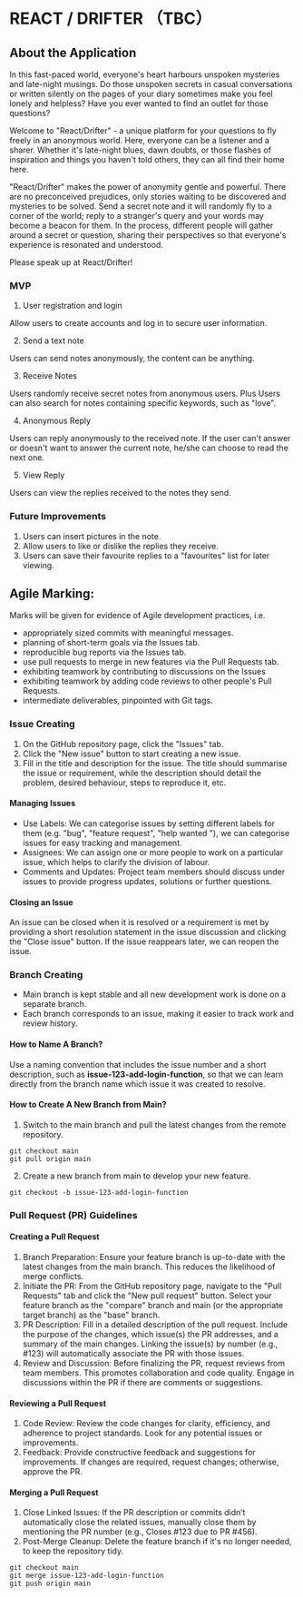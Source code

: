 # REACT / DRIFTER （TBC）

## About the Application

In this fast-paced world, everyone's heart harbours unspoken mysteries and late-night musings. Do those unspoken secrets in casual conversations or written silently on the pages of your diary sometimes make you feel lonely and helpless? Have you ever wanted to find an outlet for those questions?

Welcome to "React/Drifter" - a unique platform for your questions to fly freely in an anonymous world. Here, everyone can be a listener and a sharer. Whether it's late-night blues, dawn doubts, or those flashes of inspiration and things you haven't told others, they can all find their home here.

"React/Drifter" makes the power of anonymity gentle and powerful. There are no preconceived prejudices, only stories waiting to be discovered and mysteries to be solved. Send a secret note and it will randomly fly to a corner of the world; reply to a stranger's query and your words may become a beacon for them. In the process, different people will gather around a secret or question, sharing their perspectives so that everyone's experience is resonated and understood.

Please speak up at React/Drifter!

### MVP

1. User registration and login

Allow users to create accounts and log in to secure user information.

2. Send a text note

Users can send notes anonymously, the content can be anything.

3. Receive Notes

Users randomly receive secret notes from anonymous users. Plus Users can also search for notes containing specific keywords, such as "love".

4. Anonymous Reply

Users can reply anonymously to the received note. If the user can't answer or doesn't want to answer the current note, he/she can choose to read the next one.

5. View Reply

Users can view the replies received to the notes they send.

### Future Improvements

1. Users can insert pictures in the note.
2. Allow users to like or dislike the replies they receive.
3. Users can save their favourite replies to a "favourites" list for later viewing.

## Agile Marking:

Marks will be given for evidence of Agile development practices, i.e.

- appropriately sized commits with meaningful messages.
- planning of short-term goals via the Issues tab.
- reproducible bug reports via the Issues tab.
- use pull requests to merge in new features via the Pull Requests tab.
- exhibiting teamwork by contributing to discussions on the Issues
- exhibiting teamwork by adding code reviews to other people's Pull Requests.
- intermediate deliverables, pinpointed with Git tags.

### Issue Creating

1. On the GitHub repository page, click the "Issues" tab.
2. Click the "New issue" button to start creating a new issue.
3. Fill in the title and description for the issue. The title should summarise the issue or requirement, while the description should detail the problem, desired behaviour, steps to reproduce it, etc.

#### Managing Issues

- Use Labels: We can categorise issues by setting different labels for them (e.g. "bug", "feature request", "help wanted "), we can categorise issues for easy tracking and management.
- Assignees: We can assign one or more people to work on a particular issue, which helps to clarify the division of labour.
- Comments and Updates: Project team members should discuss under issues to provide progress updates, solutions or further questions.

#### Closing an Issue

An issue can be closed when it is resolved or a requirement is met by providing a short resolution statement in the issue discussion and clicking the "Close issue" button. If the issue reappears later, we can reopen the issue.

### Branch Creating

- Main branch is kept stable and all new development work is done on a separate branch.
- Each branch corresponds to an issue, making it easier to track work and review history.

#### How to Name A Branch?

Use a naming convention that includes the issue number and a short description, such as <b>issue-123-add-login-function</b>, so that we can learn directly from the branch name which issue it was created to resolve.

#### How to Create A New Branch from Main?

1. Switch to the main branch and pull the latest changes from the remote repository.

```
git checkout main
git pull origin main

```

2. Create a new branch from main to develop your new feature.

```
git checkout -b issue-123-add-login-function

```

### Pull Request (PR) Guidelines

#### Creating a Pull Request

1. Branch Preparation: Ensure your feature branch is up-to-date with the latest changes from the main branch. This reduces the likelihood of merge conflicts.
2. Initiate the PR: From the GitHub repository page, navigate to the "Pull Requests" tab and click the "New pull request" button. Select your feature branch as the "compare" branch and main (or the appropriate target branch) as the "base" branch.
3. PR Description: Fill in a detailed description of the pull request. Include the purpose of the changes, which issue(s) the PR addresses, and a summary of the main changes. Linking the issue(s) by number (e.g., #123) will automatically associate the PR with those issues.
4. Review and Discussion: Before finalizing the PR, request reviews from team members. This promotes collaboration and code quality. Engage in discussions within the PR if there are comments or suggestions.

#### Reviewing a Pull Request

1. Code Review: Review the code changes for clarity, efficiency, and adherence to project standards. Look for any potential issues or improvements.
2. Feedback: Provide constructive feedback and suggestions for improvements. If changes are required, request changes; otherwise, approve the PR.

#### Merging a Pull Request

1. Close Linked Issues: If the PR description or commits didn’t automatically close the related issues, manually close them by mentioning the PR number (e.g., Closes #123 due to PR #456).
2. Post-Merge Cleanup: Delete the feature branch if it's no longer needed, to keep the repository tidy.

```
git checkout main
git merge issue-123-add-login-function
git push origin main

```
